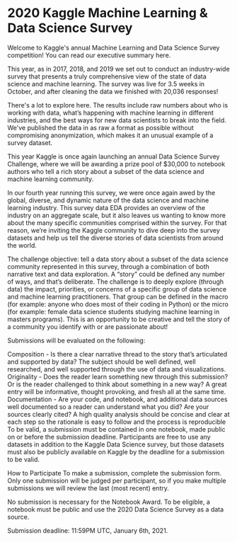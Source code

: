 # 2020 Kaggle Machine Learning & Data Science Survey


Welcome to Kaggle's annual Machine Learning and Data Science Survey competition! You can read our executive summary here.

This year, as in 2017, 2018, and 2019 we set out to conduct an industry-wide survey that presents a truly comprehensive view of the state of data science and machine learning. The survey was live for 3.5 weeks in October, and after cleaning the data we finished with 20,036 responses!

There's a lot to explore here. The results include raw numbers about who is working with data, what’s happening with machine learning in different industries, and the best ways for new data scientists to break into the field. We've published the data in as raw a format as possible without compromising anonymization, which makes it an unusual example of a survey dataset.

This year Kaggle is once again launching an annual Data Science Survey Challenge, where we will be awarding a prize pool of $30,000 to notebook authors who tell a rich story about a subset of the data science and machine learning community.

In our fourth year running this survey, we were once again awed by the global, diverse, and dynamic nature of the data science and machine learning industry. This survey data EDA provides an overview of the industry on an aggregate scale, but it also leaves us wanting to know more about the many specific communities comprised within the survey. For that reason, we’re inviting the Kaggle community to dive deep into the survey datasets and help us tell the diverse stories of data scientists from around the world.

The challenge objective: tell a data story about a subset of the data science community represented in this survey, through a combination of both narrative text and data exploration. A “story” could be defined any number of ways, and that’s deliberate. The challenge is to deeply explore (through data) the impact, priorities, or concerns of a specific group of data science and machine learning practitioners. That group can be defined in the macro (for example: anyone who does most of their coding in Python) or the micro (for example: female data science students studying machine learning in masters programs). This is an opportunity to be creative and tell the story of a community you identify with or are passionate about!

Submissions will be evaluated on the following:

Composition - Is there a clear narrative thread to the story that’s articulated and supported by data? The subject should be well defined, well researched, and well supported through the use of data and visualizations.
Originality - Does the reader learn something new through this submission? Or is the reader challenged to think about something in a new way? A great entry will be informative, thought provoking, and fresh all at the same time.
Documentation - Are your code, and notebook, and additional data sources well documented so a reader can understand what you did? Are your sources clearly cited? A high quality analysis should be concise and clear at each step so the rationale is easy to follow and the process is reproducible
To be valid, a submission must be contained in one notebook, made public on or before the submission deadline. Participants are free to use any datasets in addition to the Kaggle Data Science survey, but those datasets must also be publicly available on Kaggle by the deadline for a submission to be valid.

How to Participate
To make a submission, complete the submission form. Only one submission will be judged per participant, so if you make multiple submissions we will review the last (most recent) entry.

No submission is necessary for the Notebook Award. To be eligible, a notebook must be public and use the 2020 Data Science Survey as a data source.

Submission deadline: 11:59PM UTC, January 6th, 2021.

